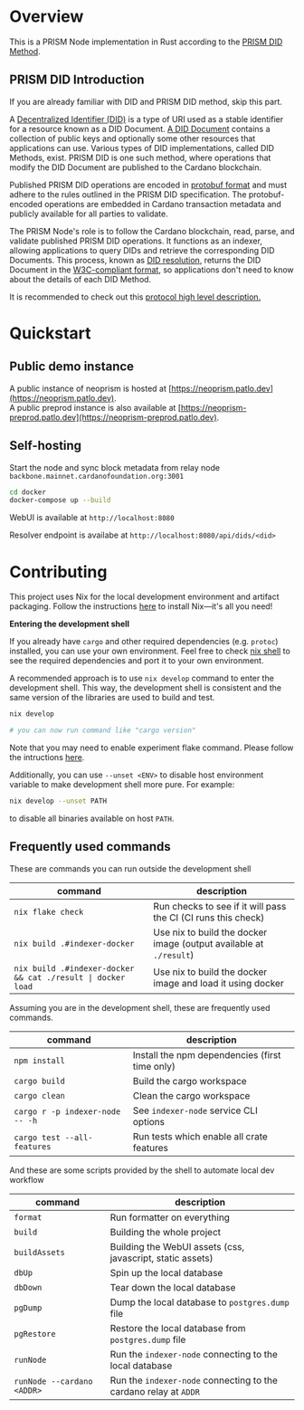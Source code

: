 # Overview

This is a PRISM Node implementation in Rust according to the [PRISM DID Method](https://github.com/input-output-hk/prism-did-method-spec/blob/main/w3c-spec/PRISM-method.md).

## PRISM DID Introduction

If you are already familiar with DID and PRISM DID method, skip this part.

A [Decentralized Identifier (DID)](https://www.w3.org/TR/did-core/) is a type of URI used as a stable identifier for a resource known as a DID Document.
[A DID Document](https://www.w3.org/TR/did-core/#dfn-did-documents) contains a collection of public keys and optionally some other resources that applications can use.
Various types of DID implementations, called DID Methods, exist.
PRISM DID is one such method, where operations that modify the DID Document are published to the Cardano blockchain.

Published PRISM DID operations are encoded in [protobuf format](https://github.com/input-output-hk/prism-did-method-spec/blob/main/w3c-spec/PRISM-method.md#appendix-b-protobuf-models) and must adhere to the rules outlined in the PRISM DID specification.
The protobuf-encoded operations are embedded in Cardano transaction metadata and publicly available for all parties to validate.

The PRISM Node's role is to follow the Cardano blockchain, read, parse, and validate published PRISM DID operations.
It functions as an indexer, allowing applications to query DIDs and retrieve the corresponding DID Documents.
This process, known as [DID resolution](https://www.w3.org/TR/did-core/#resolution), returns the DID Document in the [W3C-compliant format](https://www.w3.org/TR/did-core/#representations), so applications don't need to know about the details of each DID Method.

It is recommended to check out this [protocol high level description.](https://github.com/input-output-hk/prism-did-method-spec/blob/main/w3c-spec/PRISM-method.md#high-level-protocol-description)

# Quickstart

## Public demo instance

A public instance of neoprism is hosted at [https://neoprism.patlo.dev](https://neoprism.patlo.dev).  
A public preprod instance is also available at [https://neoprism-preprod.patlo.dev](https://neoprism-preprod.patlo.dev).

## Self-hosting

Start the node and sync block metadata from relay node `backbone.mainnet.cardanofoundation.org:3001`

```bash
cd docker
docker-compose up --build
```

WebUI is available at `http://localhost:8080`

Resolver endpoint is availabe at `http://localhost:8080/api/dids/<did>`


# Contributing

This project uses Nix for the local development environment and artifact packaging.
Follow the instructions [here](https://nixos.org/download/#download-nix) to install Nix—it's all you need!

__Entering the development shell__

If you already have `cargo` and other required dependencies (e.g. `protoc`) installed, you can use your own environment.
Feel free to check [nix shell](./nix/devShells.nix) to see the required dependencies and port it to your own environment.

A recommended approach is to use `nix develop` command to enter the development shell.
This way, the development shell is consistent and the same version of the libraries are used to build and test.


```bash
nix develop

# you can now run command like "cargo version"
```
Note that you may need to enable experiment flake command. Please follow the intructions [here](https://nixos.wiki/wiki/Flakes).

Additionally, you can use `--unset <ENV>` to disable host environment variable to make development shell more pure.
For example:

```bash
nix develop --unset PATH
```

to disable all binaries available on host `PATH`.


## Frequently used commands

These are commands you can run outside the development shell

| command | description |
|-|-|
| `nix flake check` | Run checks to see if it will pass the CI (CI runs this check) |
| `nix build .#indexer-docker` | Use nix to build the docker image (output available at `./result`) |
| `nix build .#indexer-docker && cat ./result \| docker load` | Use nix to build the docker image and load it using docker |

Assuming you are in the development shell, these are frequently used commands.

| command | description |
|-|-|
| `npm install` | Install the npm dependencies (first time only) |
| `cargo build` | Build the cargo workspace |
| `cargo clean` | Clean the cargo workspace |
| `cargo r -p indexer-node -- -h` | See `indexer-node` service CLI options |
| `cargo test --all-features` | Run tests which enable all crate features |

And these are some scripts provided by the shell to automate local dev workflow

| command | description |
|-|-|
| `format` | Run formatter on everything |
| `build` | Building the whole project |
| `buildAssets` | Building the WebUI assets (css, javascript, static assets) |
| `dbUp` | Spin up the local database |
| `dbDown` | Tear down the local database |
| `pgDump` | Dump the local database to `postgres.dump` file |
| `pgRestore` | Restore the local database from `postgres.dump` file |
| `runNode` | Run the `indexer-node` connecting to the local database |
| `runNode --cardano <ADDR>` | Run the `indexer-node` connecting to the cardano relay at `ADDR` |
